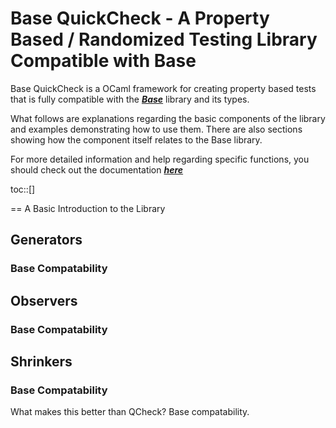 
# Base QuickCheck - A Property Based / Randomized Testing Library Compatible with Base

Base QuickCheck is a OCaml framework for creating property based tests that is fully compatible with the ***[Base](https://opensource.janestreet.com/base/)*** library and its types. 

What follows are explanations regarding the basic components of the library and examples demonstrating how to use them. There are also sections showing how the component itself relates to the Base library.

For more detailed information and help regarding specific functions, you should check out the documentation ***[here](https://ocaml.org/p/base_quickcheck/v0.15.0/doc/Base_quickcheck/index.html)***

toc::[]

== A Basic Introduction to the Library

## Generators

### Base Compatability

## Observers

### Base Compatability

## Shrinkers

### Base Compatability




What makes this better than QCheck? Base compatability. 